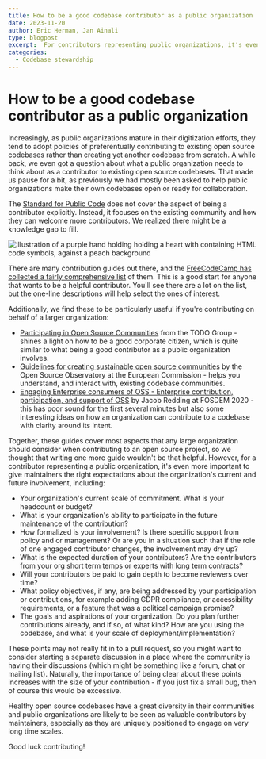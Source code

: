 ```yaml
---
title: How to be a good codebase contributor as a public organization
date: 2023-11-20
author: Eric Herman, Jan Ainali
type: blogpost
excerpt:  For contributors representing public organizations, it's even more important to give maintainers the right expectations
categories:
  - Codebase stewardship
---
```


# How to be a good codebase contributor as a public organization

Increasingly, as public organizations mature in their digitization efforts, they tend to adopt policies of preferentually contributing to existing open source codebases rather than creating yet another codebase from scratch.
A while back, we even got a question about what a public organization needs to think about as a contributor to existing open source codebases.
That made us pause for a bit, as previously we had mostly been asked to help public organizations make their own codebases open or ready for collaboration.

The [Standard for Public Code](https://standard.publiccode.net) does not cover the aspect of being a contributor explicitly.
Instead, it focuses on the existing community and how they can welcome more contributors.
We realized there might be a knowledge gap to fill.

![illustration of a purple hand holding holding a heart with containing HTML code symbols, against a peach background](https://illustrations.publiccode.net/illustrations/service-3.svg)

There are many contribution guides out there, and the [FreeCodeCamp has collected a fairly comprehensive list](https://github.com/freeCodeCamp/how-to-contribute-to-open-source) of them.
This is a good start for anyone that wants to be a helpful contributor.
You'll see there are a lot on the list, but the one-line descriptions will help select the ones of interest.

Additionally, we find these to be particularly useful if you're contributing on behalf of a larger organization:

* [Participating in Open Source Communities](https://todogroup.org/resources/guides/participating-in-open-source-communities/) from the TODO Group - shines a light on how to be a good corporate citizen, which is quite similar to what being a good contributor as a public organization involves.
* [Guidelines for creating sustainable open source communities](https://joinup.ec.europa.eu/collection/open-source-observatory-osor/guidelines-creating-sustainable-open-source-communities) by the Open Source Observatory at the European Commission - helps you understand, and interact with, existing codebase communities.
* [Engaging Enterprise consumers of OSS - Enterprise contribution, participation, and support of OSS](https://archive.fosdem.org/2020/schedule/event/enterpriseoss/) by Jacob Redding at FOSDEM 2020 - this has poor sound for the first several minutes but also some interesting ideas on how an organization can contribute to a codebase with clarity around its intent.

Together, these guides cover most aspects that any large organization should consider when contributing to an open source project, so we thought that writing one more guide wouldn't be that helpful.
However, for a contributor representing a public organization, it's even more important to give maintainers the right expectations about the organization's current and future involvement, including:

* Your organization's current scale of commitment. What is your headcount or budget?
* What is your organization's ability to participate in the future maintenance of the contribution?
* How formalized is your involvement? Is there specific support from policy and or management? Or are you in a situation such that if the role of one engaged contributor changes, the involvement may dry up?
* What is the expected duration of your contributors? Are the contributors from your org short term temps or experts with long term contracts?
* Will your contributors be paid to gain depth to become reviewers over time?
* What policy objectives, if any, are being addressed by your participation or contributions, for example adding GDPR compliance, or accessibility requirements, or a feature that was a political campaign promise?
* The goals and aspirations of your organization. Do you plan further contributions already, and if so, of what kind? How are you using the codebase, and what is your scale of deployment/implementation?

These points may not really fit in to a pull request, so you might want to consider starting a separate discussion in a place where the community is having their discussions (which might be something like a forum, chat or mailing list).
Naturally, the importance of being clear about these points increases with the size of your contribution - if you just fix a small bug, then of course this would be excessive.

Healthy open source codebases have a great diversity in their communities and public organizations are likely to be seen as valuable contributors by maintainers, especially as they are uniquely positioned to engage on very long time scales.

Good luck contributing!
